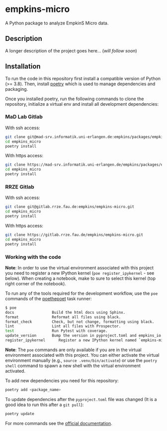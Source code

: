 # empkins-micro

A Python package to analyze EmpkinS Micro data.


## Description

A longer description of the project goes here... (*will follow soon*)


## Installation

To run the code in this repository first install a compatible version of Python (>= 3.8). 
Then, install [poetry](https://python-poetry.org) which is used to manage dependencies and packaging.

Once you installed poetry, run the following commands to clone the repository, initialize a virtual env and install 
all development dependencies:

### MaD Lab Gitlab
With ssh access:

```bash
git clone git@mad-srv.informatik.uni-erlangen.de:empkins/packages/empkins-micro.git
cd empkins_micro
poetry install
```

With https access:

```bash
git clone https://mad-srv.informatik.uni-erlangen.de/empkins/packages/empkins-micro.git
cd empkins_micro
poetry install
```

### RRZE Gitlab
With ssh access:

```bash
git clone git@gitlab.rrze.fau.de:empkins/empkins-micro.git
cd empkins_micro
poetry install
```

With https access:

```bash
git clone https://gitlab.rrze.fau.de/empkins/empkins-micro.git
cd empkins_micro
poetry install
```

### Working with the code

**Note**: In order to use the virtual environment associated with this project you need to register a new IPython 
kernel (`poe register_ipykernel` - see below). When creating a notebook, make to sure to select this kernel 
(top right corner of the notebook).

To run any of the tools required for the development workflow, use the `poe` commands of the 
[poethepoet](https://github.com/nat-n/poethepoet) task runner:

```bash
$ poe
docs                 Build the html docs using Sphinx.
format               Reformat all files using black.
format_check         Check, but not change, formatting using black.
lint                 Lint all files with Prospector.
test                 Run Pytest with coverage.
update_version       Bump the version in pyproject.toml and empkins_io.__init__ .
register_ipykernel      Register a new IPython kernel named `empkins-micro` linked to the virtual environment.
```

**Note**: The `poe` commands are only available if you are in the virtual environment associated with this project. 
You can either activate the virtual environment manually (e.g., `source .venv/bin/activate`) or use the `poetry shell` 
command to spawn a new shell with the virtual environment activated.

To add new dependencies you need for this repository:
```bash
poetry add <package_name>
```

To update dependencies after the `pyproject.toml` file was changed (It is a good idea to run this after a `git pull`):
```bash
poetry update
```

For more commands see the [official documentation](https://python-poetry.org/docs/cli/).
